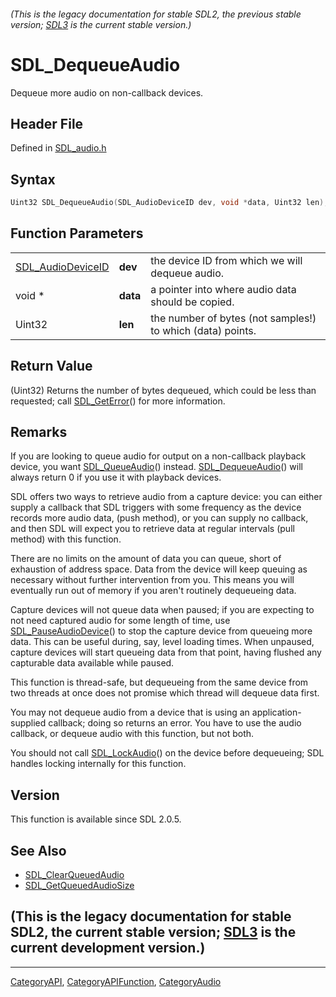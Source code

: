 ###### (This is the legacy documentation for stable SDL2, the previous stable version; [SDL3](https://wiki.libsdl.org/SDL3/) is the current stable version.)
# SDL_DequeueAudio

Dequeue more audio on non-callback devices.

## Header File

Defined in [SDL_audio.h](https://github.com/libsdl-org/SDL/blob/SDL2/include/SDL_audio.h)

## Syntax

```c
Uint32 SDL_DequeueAudio(SDL_AudioDeviceID dev, void *data, Uint32 len);
```

## Function Parameters

|                                        |          |                                                            |
| -------------------------------------- | -------- | ---------------------------------------------------------- |
| [SDL_AudioDeviceID](SDL_AudioDeviceID) | **dev**  | the device ID from which we will dequeue audio.            |
| void *                                 | **data** | a pointer into where audio data should be copied.          |
| Uint32                                 | **len**  | the number of bytes (not samples!) to which (data) points. |

## Return Value

(Uint32) Returns the number of bytes dequeued, which could be less than
requested; call [SDL_GetError](SDL_GetError)() for more information.

## Remarks

If you are looking to queue audio for output on a non-callback playback
device, you want [SDL_QueueAudio](SDL_QueueAudio)() instead.
[SDL_DequeueAudio](SDL_DequeueAudio)() will always return 0 if you use it
with playback devices.

SDL offers two ways to retrieve audio from a capture device: you can either
supply a callback that SDL triggers with some frequency as the device
records more audio data, (push method), or you can supply no callback, and
then SDL will expect you to retrieve data at regular intervals (pull
method) with this function.

There are no limits on the amount of data you can queue, short of
exhaustion of address space. Data from the device will keep queuing as
necessary without further intervention from you. This means you will
eventually run out of memory if you aren't routinely dequeueing data.

Capture devices will not queue data when paused; if you are expecting to
not need captured audio for some length of time, use
[SDL_PauseAudioDevice](SDL_PauseAudioDevice)() to stop the capture device
from queueing more data. This can be useful during, say, level loading
times. When unpaused, capture devices will start queueing data from that
point, having flushed any capturable data available while paused.

This function is thread-safe, but dequeueing from the same device from two
threads at once does not promise which thread will dequeue data first.

You may not dequeue audio from a device that is using an
application-supplied callback; doing so returns an error. You have to use
the audio callback, or dequeue audio with this function, but not both.

You should not call [SDL_LockAudio](SDL_LockAudio)() on the device before
dequeueing; SDL handles locking internally for this function.

## Version

This function is available since SDL 2.0.5.

## See Also

- [SDL_ClearQueuedAudio](SDL_ClearQueuedAudio)
- [SDL_GetQueuedAudioSize](SDL_GetQueuedAudioSize)


## (This is the legacy documentation for stable SDL2, the current stable version; [SDL3](https://wiki.libsdl.org/SDL3/) is the current development version.)



----
[CategoryAPI](CategoryAPI), [CategoryAPIFunction](CategoryAPIFunction), [CategoryAudio](CategoryAudio)

